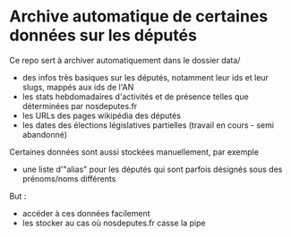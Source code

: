 # Archive automatique de certaines données sur les députés

Ce repo sert à archiver automatiquement dans le dossier data/

- des infos très basiques sur les députés, notamment leur ids et leur slugs, mappés aux ids de l'AN
- les stats hebdomadaires d'activités et de présence telles que déterminées par nosdeputes.fr
- les URLs des pages wikipédia des députés
- les dates des élections législatives partielles (travail en cours - semi abandonné)

Certaines données sont aussi stockées manuellement, par exemple

- une liste d'"alias" pour les députés qui sont parfois désignés sous des prénoms/noms différents

But :

- accéder à ces données facilement
- les stocker au cas où nosdeputes.fr casse la pipe
